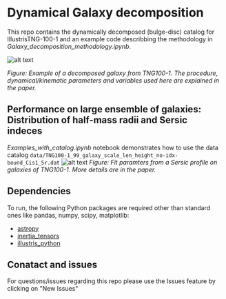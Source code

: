 # Dynamical Galaxy decomposition
This repo contains the dynamically decomposed (bulge-disc) catalog for IllustrisTNG-100-1 and an example code describbing the methodology in *Galaxy_decomposition_methodology.ipynb*.  


![alt text](https://github.com/McWilliamsCenter/gal_decomp_paper/blob/main/figs/mc_image.png?raw=true)

*Figure: Example of a decomposed galaxy from TNG100-1. The procedure, dynamical/kinematic parameters and variables used here are explained in the paper.*

## Performance on large ensemble of galaxies: Distribution of half-mass radii and Sersic indeces
*Examples_with_catalog.ipynb* notebook demonstrates how to use the data catalog `data/TNG100-1_99_galaxy_scale_len_height_no-idx-bound_Cis1_5r.dat`
![alt text](https://github.com/McWilliamsCenter/gal_decomp_paper/blob/main/figs/sersic.png?raw=true)
*Figure: Fit paramters from a Sersic profile on galaxies of TNG100-1. More details are in the paper.*


## Dependencies

To run, the following Python packages are required other than standard ones like pandas, numpy, scipy, matplotlib:

* [astropy](http://www.astropy.org)
* [inertia_tensors](https://github.com/duncandc/inertia_tensors/edit/master/README.md)
* [illustris_python](https://bitbucket.org/illustris/illustris_python)


## Conatact and issues
For questions/issues regarding this repo please use the Issues feature by clicking on "New Issues"
